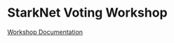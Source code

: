 # StarkNet Voting Workshop

[Workshop Documentation](https://starkware.notion.site/starkware/StarkNet-Voting-Workshop-b61ef5f4a62d45af86892cba3158f7e6)
